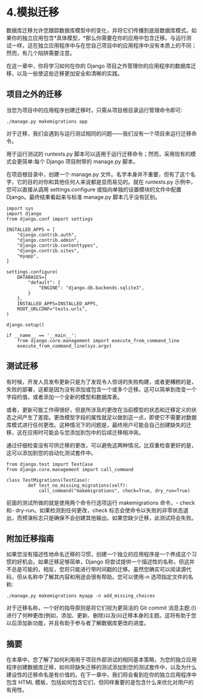 # 4.模拟迁移

数据库迁移允许您跟踪数据库模型中的变化，并将它们传播到底层数据库模式。如果你的独立应用包含*具体模型，*那么你需要在你的应用中包含迁移。与运行测试一样，这在独立应用程序中与在您自己项目中的应用程序中没有本质上的不同；然而，有几个陷阱需要注意。

在这一章中，你将学习如何在你的 Django 项目之外管理你的应用程序的数据库迁移，以及一些使这些迁移更加安全和清晰的实践。

## 项目之外的迁移

当您为项目中的应用程序创建迁移时，只需从项目根目录运行管理命令即可:

```
./manage.py makemigrations app

```

对于迁移，我们会遇到与运行测试相同的问题——我们没有一个项目来运行迁移命令。

用于运行测试的 runtests.py 脚本可以适用于运行迁移命令；然而，采用现有的模式会更简单:每个 Django 项目附带的 manage.py 脚本。

在项目根目录中，创建一个 manage.py 文件。名字本身并不重要，但有了这个名字，它的目的对你和其他任何人来说都是显而易见的。就在 runtests.py 示例中，您可以直接从调用 settings.configure 或指向单独的设置模块的文件中配置 Django。最终结果看起来与标准 manage.py 脚本几乎没有区别。

```
import sys
import django
from django.conf import settings

INSTALLED_APPS = [
    "django.contrib.auth",
    "django.contrib.admin",
    "django.contrib.contenttypes",
    "django.contrib.sites",
    "myapp",
]

settings.configure(
    DATABASES={
        "default": {
            "ENGINE": "django.db.backends.sqlite3",
        }
    },
    INSTALLED_APPS=INSTALLED_APPS,
    ROOT_URLCONF="tests.urls",
)

django.setup()

if __name__ == '__main__':
    from django.core.management import execute_from_command_line
    execute_from_command_line(sys.argv)

```

## 测试迁移

有时候，开发人员发布更新只是为了发现令人惊讶的失败构建，或者更糟糕的是，失败的部署，这都是因为没有添加或包含一个或多个迁移。这可以简单到改变一个字段的值，或者添加一个全新的模型和数据库表。

或者，更新可能工作得很好，但是所涉及的更改在当前模型的状态和迁移定义的状态之间产生了差距。更改模型字段的属性就足以做到这一点，即使它不需要对数据库模式进行任何更改。这种情况下的问题是，最终用户可能会自己创建缺失的迁移，这在应用时可能会与您添加到包中的后续迁移相冲突。

通过仔细检查没有可供迁移的更改，可以避免这两种情况。比双重检查更好的是，这可以添加到您的自动化测试套件中。

```
from django.test import TestCase
from django.core.management import call_command

class TestMigrations(TestCase):
        def test_no_missing_migrations(self):
            call_command("makemigrations", check=True, dry_run=True)

```

前面的测试所做的就是使用两个命令行选项运行 makemigrations 命令，- check 和- dry-run。如果检测到任何更改，check 标志会使命令以失败的非零状态退出，而预演标志只是确保不会创建其他输出。如果您缺少迁移，此测试将会失败。

## 附加迁移指南

如果您没有描述性地命名迁移的习惯，创建一个独立的应用程序是一个养成这个习惯的好机会。如果迁移足够简单，Django 将尝试提供一个描述性的名称，但这并不总是可能的，相反，您将只能进行带时间戳的迁移。虽然您确实可以阅读源代码，但从名称中了解其内容和用途会很有帮助。您可以使用-n 选项指定文件的名称:

```
./manage.py makemigrations myapp -n add_missing_choices

```

对于迁移名称，一个好的指导原则是将它们视为更简洁的 Git commit 消息主题:(I)进行了何种更改(例如，添加、更新、删除)以及(ii)迁移本身的主题。这将有助于您以后添加新功能，并且有助于参与者了解数据库更改的进度。

## 摘要

在本章中，您了解了如何利用用于项目外部测试的相同基本策略，为您的独立应用程序创建数据库迁移，如何将缺失迁移的测试添加到您的测试套件中，以及为什么建设性的迁移命名是有价值的。在下一章中，我们将会看到在你的独立应用程序中包含 HTML 模板，包括如何包含它们，但同样重要的是包含什么来优化对用户的有用性。